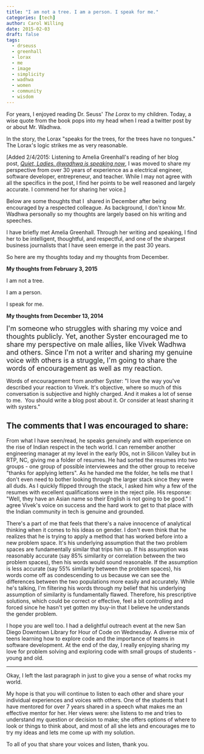 ```yaml
---
title: "I am not a tree. I am a person. I speak for me."
categories: [tech]
author: Carol Willing
date: 2015-02-03
draft: false
tags:
  - drseuss
  - greenhall
  - lorax
  - me
  - image
  - simplicity
  - wadhwa
  - women
  - community
  - wisdom
---
```


For years, I enjoyed reading Dr. Seuss' <em>The Lorax</em> to my children. Today, a wise quote from the book pops into my head when I read a twitter post by or about Mr. Wadhwa.

In the story, the Lorax "speaks for the trees, for the trees have no tongues." The Lorax's logic strikes me as very reasonable.
<!-- more -->
[Added 2/4/2015: Listening to Amelia Greenhall's reading of her blog post, <em><a title="Quiet, Ladies. @wadhwa is speaking now" href="http://blog.ameliagreenhall.com/post/quiet-ladies.-wadhwa-is-speaking-now" target="_blank">Quiet, Ladies. @wadhwa is speaking now</a></em>, I was moved to share my perspective from over 30 years of experience as a electrical engineer, software developer, entrepreneur, and teacher. While I may not agree with all the specifics in the post, I find her points to be well reasoned and largely accurate. I commend her for sharing her voice.]

Below are some thoughts that I  shared in December after being encouraged by a respected colleague. As background, I don't know Mr. Wadhwa personally so my thoughts are largely based on his writing and speeches.

I have briefly met Amelia Greenhall. Through her writing and speaking, I find her to be intelligent, thoughtful, and respectful, and one of the sharpest business journalists that I have seen emerge in the past 30 years.

So here are my thoughts today and my thoughts from December.

<strong>My thoughts from February 3, 2015</strong>

I am not a tree.

I am a person.

I speak for me.

<strong>My thoughts from December 13, 2014</strong>

<span style="font-size: 18px;">I'm someone who struggles with sharing my voice and thoughts publicly. Yet, another Syster encouraged me to share my perspective on male allies, like Vivek Wadhwa and others. Since I'm not a writer and sharing my genuine voice with others is a struggle, I'm going to share the words of encouragement as well as my reaction.</span>

Words of encouragement from another Syster: "I love the way you've described your reaction to Vivek. It's objective, where so much of this conversation is subjective and highly charged. And it makes a lot of sense to me.  You should write a blog post about it. Or consider at least sharing it with systers."

## The comments that I was encouraged to share:

From what I have seen/read, he speaks genuinely and with experience on the rise of Indian respect in the tech world. I can remember another engineering manager at my level in the early 90s, not in Silicon Valley but in RTP, NC, giving me a folder of resumes. He had sorted the resumes into two groups - one group of possible interviewees and the other group to receive "thanks for applying letters". As he handed me the folder, he tells me that I don't even need to bother looking through the larger stack since they were all duds. As I quickly flipped through the stack, I asked him why a few of the resumes with excellent qualifications were in the reject pile. His response: "Well, they have an Asian name so their English is not going to be good." I agree Vivek's voice on success and the hard work to get to that place with the Indian community in tech is genuine and grounded.

There's a part of me that feels that there's a naive innocence of analytical thinking when it comes to his ideas on gender. I don't even think that he realizes that he is trying to apply a method that has worked before into a new problem space. It's his underlying assumption that the two problem spaces are fundamentally similar that trips him up. If his assumption was reasonably accurate (say 85% similarity or correlation between the two problem spaces), then his words would sound reasonable. If the assumption is less accurate (say 55% similarity between the problem spaces), his words come off as condescending to us because we can see the differences between the two populations more easily and accurately. While he's talking, I'm filtering his words through my belief that his underlying assumption of similarity is fundamentally flawed. Therefore, his prescriptive solutions, which could be correct or effective, feel a bit controlling and forced since he hasn't yet gotten my buy-in that I believe he understands the gender problem.

I hope you are well too. I had a delightful outreach event at the new San Diego Downtown Library for Hour of Code on Wednesday. A diverse mix of teens learning how to explore code and the importance of teams in software development. At the end of the day, I really enjoying sharing my love for problem solving and exploring code with small groups of students - young and old.

---

Okay, I left the last paragraph in just to give you a sense of what rocks my world.

My hope is that you will continue to listen to each other and share your individual experiences and voices with others. One of the students that I have mentored for over 7 years shared in a speech what makes me an effective mentor for her. Her views were: she listens to me and tries to understand my question or decision to make; she offers options of where to look or things to think about, and most of all she lets and encourages me to try my ideas and lets me come up with my solution.

To all of you that share your voices and listen, thank you.
